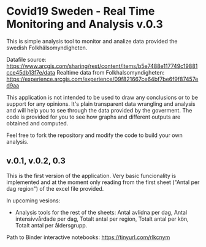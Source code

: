 # Covid19 Sweden - Real Time Monitoring and Analysis v.0.3
This is simple analysis tool to monitor and analize data provided the swedish Folkhälsomyndigheten.

Datafile source: https://www.arcgis.com/sharing/rest/content/items/b5e7488e117749c19881cce45db13f7e/data
Realtime data from Folkhalsomyndigheten: https://experience.arcgis.com/experience/09f821667ce64bf7be6f9f87457ed9aa
 
This application is not intended to be used to draw any conclusions or to be support for any opinions. It's plain transparent data wrangling and analysis and will help you to see through the data provided by the goverment. The code is provided for you to see how graphs and different outputs are obtained and computed.

Feel free to fork the repository and modify the code to build your own analysis.

## v.0.1, v.0.2, 0.3
This is the first version of the application. Very basic funcionality is implemented and at the moment only reading from the first sheet ("Antal per dag region") of the excel file provided.

In upcoming vesions:
 - Analysis tools for the rest of the sheets: Antal avlidna per dag, Antal intensivvårdade per dag, Totalt antal per region,     Totalt antal per kön, Totalt antal per åldersgrupp.

Path to Binder interactive notebooks:
https://tinyurl.com/rlkcnym
